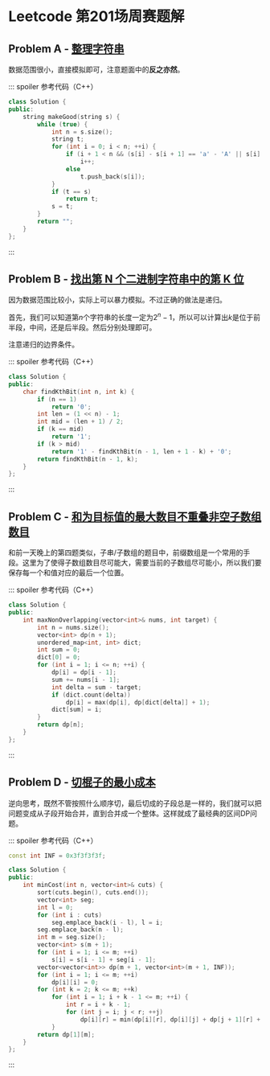 # Leetcode 第201场周赛题解

## Problem A -  [整理字符串](https://leetcode-cn.com/problems/make-the-string-great/)

数据范围很小，直接模拟即可，注意题面中的**反之亦然**。

::: spoiler 参考代码（C++）

```cpp
class Solution {
public:
    string makeGood(string s) {
        while (true) {
            int n = s.size();
            string t;
            for (int i = 0; i < n; ++i) {
                if (i + 1 < n && (s[i] - s[i + 1] == 'a' - 'A' || s[i] - s[i + 1] == 'A' - 'a'))
                    i++;
                else
                    t.push_back(s[i]);  
            }
            if (t == s)
                return t;
            s = t;
        }
        return "";
    }
};
```

:::

## Problem B - [找出第 N 个二进制字符串中的第 K 位](https://leetcode-cn.com/problems/find-kth-bit-in-nth-binary-string/)

因为数据范围比较小，实际上可以暴力模拟。不过正确的做法是递归。

首先，我们可以知道第$n$个字符串的长度一定为$2^n-1$，所以可以计算出$k$是位于前半段，中间，还是后半段。然后分别处理即可。

注意递归的边界条件。

::: spoiler 参考代码（C++）

```cpp
class Solution {
public:
    char findKthBit(int n, int k) {
        if (n == 1)
            return '0';
        int len = (1 << n) - 1;
        int mid = (len + 1) / 2;
        if (k == mid)
            return '1';
        if (k > mid)
            return '1' - findKthBit(n - 1, len + 1 - k) + '0';
        return findKthBit(n - 1, k);
    }
};
```

:::

## Problem C - [和为目标值的最大数目不重叠非空子数组数目](https://leetcode-cn.com/problems/maximum-number-of-non-overlapping-subarrays-with-sum-equals-target/)

和前一天晚上的第四题类似，子串/子数组的题目中，前缀数组是一个常用的手段。这里为了使得子数组数目尽可能大，需要当前的子数组尽可能小，所以我们要保存每一个和值对应的最后一个位置。

::: spoiler 参考代码（C++）

```cpp
class Solution {
public:
    int maxNonOverlapping(vector<int>& nums, int target) {
        int n = nums.size();
        vector<int> dp(n + 1);
        unordered_map<int, int> dict;
        int sum = 0;
        dict[0] = 0;
        for (int i = 1; i <= n; ++i) {
            dp[i] = dp[i - 1];
            sum += nums[i - 1];
            int delta = sum - target;
            if (dict.count(delta))
                dp[i] = max(dp[i], dp[dict[delta]] + 1);
            dict[sum] = i;
        }
        return dp[n];
    }
};
```

:::

## Problem D - [切棍子的最小成本](https://leetcode-cn.com/problems/minimum-cost-to-cut-a-stick/)

逆向思考，既然不管按照什么顺序切，最后切成的子段总是一样的，我们就可以把问题变成从子段开始合并，直到合并成一个整体。这样就成了最经典的区间DP问题。

::: spoiler 参考代码（C++）

```cpp
const int INF = 0x3f3f3f3f;

class Solution {
public:
    int minCost(int n, vector<int>& cuts) {
        sort(cuts.begin(), cuts.end());
        vector<int> seg;
        int l = 0;
        for (int i : cuts)
            seg.emplace_back(i - l), l = i;
        seg.emplace_back(n - l);
        int m = seg.size();
        vector<int> s(m + 1);
        for (int i = 1; i <= m; ++i)
            s[i] = s[i - 1] + seg[i - 1];
        vector<vector<int>> dp(m + 1, vector<int>(m + 1, INF));
        for (int i = 1; i <= m; ++i)
            dp[i][i] = 0;
        for (int k = 2; k <= m; ++k)
            for (int i = 1; i + k - 1 <= m; ++i) {
                int r = i + k - 1;
                for (int j = i; j < r; ++j)
                    dp[i][r] = min(dp[i][r], dp[i][j] + dp[j + 1][r] + s[r] - s[i - 1]);
            }
        return dp[1][m];
    }
};
```

::: 